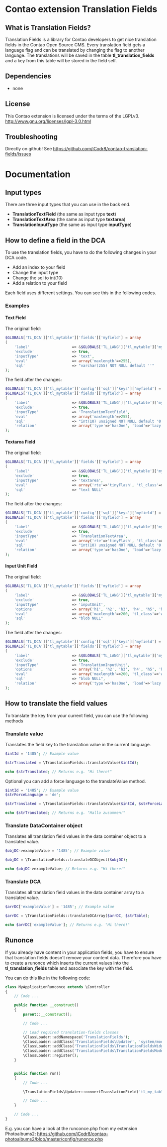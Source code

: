 Contao extension Translation Fields
===================================

What is Translation Fields?
---------------------------

Translation Fields is a library for Contao developers to get nice translation fields in the Contao Open Source CMS.
Every translation field gets a language flag and can be translated by changing the flag to another language. The translations will be saved in the table __tl_translation_fields__ and a key from this table will be stored in the field self.

Dependencies
------------

- none

License
-------

This Contao extension is licensed under the terms of the LGPLv3.
http://www.gnu.org/licenses/lgpl-3.0.html

Troubleshooting
---------------

Directly on github! See https://github.com/iCodr8/contao-translation-fields/issues

Documentation
=============

Input types
-----------

There are three input types that you can use in the back end.
- __TranslationTextField__ (the same as input type __text__)
- __TranslationTextArea__ (the same as input type __textarea__)
- __TranslationInputType__ (the same as input type __inputType__)

How to define a field in the DCA
--------------------------------

To use the translation fields, you have to do the following changes in your DCA code.
- Add an index to your field
- Change the input type
- Change the sql to int(10)
- Add a relation to your field

Each field uses different settings. You can see this in the following codes.

### Examples ###
#### Text Field ####
The original field:

```php
$GLOBALS['TL_DCA']['tl_mytable']['fields']['myfield'] = array
(
    'label'                   => &$GLOBALS['TL_LANG']['tl_mytable']['myfield'],
    'exclude'                 => true,
    'inputType'               => 'text',
    'eval'                    => array('maxlength'=>255),
    'sql'                     => "varchar(255) NOT NULL default ''"
);
````

The field after the changes:

```php
$GLOBALS['TL_DCA']['tl_mytable']['config']['sql']['keys']['myfield'] = 'index';
$GLOBALS['TL_DCA']['tl_mytable']['fields']['myfield'] = array
(
    'label'                   => &$GLOBALS['TL_LANG']['tl_mytable']['myfield'],
    'exclude'                 => true,
    'inputType'               => 'TranslationTextField',
    'eval'                    => array('maxlength'=>255),
    'sql'                     => "int(10) unsigned NOT NULL default '0'",
    'relation'                => array('type'=>'hasOne', 'load'=>'lazy')
);
```

#### Textarea Field ####
The original field:

```php
$GLOBALS['TL_DCA']['tl_mytable']['fields']['myfield'] = array
(
    'label'                   => &$GLOBALS['TL_LANG']['tl_mytable']['myfield'],
    'exclude'                 => true,
    'inputType'               => 'textarea',
    'eval'                    => array('rte'=>'tinyFlash', 'tl_class'=>'long'),
    'sql'                     => "text NULL"
);
```

The field after the changes:

```php
$GLOBALS['TL_DCA']['tl_mytable']['config']['sql']['keys']['myfield'] = 'index';
$GLOBALS['TL_DCA']['tl_mytable']['fields']['myfield'] = array
(
    'label'                   => &$GLOBALS['TL_LANG']['tl_mytable']['myfield'],
    'exclude'                 => true,
    'inputType'               => 'TranslationTextArea',
    'eval'                    => array('rte'=>'tinyFlash', 'tl_class'=>'long'),
    'sql'                     => "int(10) unsigned NOT NULL default '0'",
    'relation'                => array('type'=>'hasOne', 'load'=>'lazy')
);
```

#### Input Unit Field ####
The original field:

```php
$GLOBALS['TL_DCA']['tl_mytable']['fields']['myfield'] = array
(
    'label'                   => &$GLOBALS['TL_LANG']['tl_mytable']['myfield'],
    'exclude'                 => true,
    'inputType'               => 'inputUnit',
    'options'                 => array('h1', 'h2', 'h3', 'h4', 'h5', 'h6'),
    'eval'                    => array('maxlength'=>200, 'tl_class'=>'w50'),
    'sql'                     => "blob NULL"
);
```

The field after the changes:

```php
$GLOBALS['TL_DCA']['tl_mytable']['config']['sql']['keys']['myfield'] = 'index';
$GLOBALS['TL_DCA']['tl_mytable']['fields']['myfield'] = array
(
    'label'                   => &$GLOBALS['TL_LANG']['tl_mytable']['myfield'],
    'exclude'                 => true,
    'inputType'               => 'TranslationInputUnit',
    'options'                 => array('h1', 'h2', 'h3', 'h4', 'h5', 'h6'),
    'eval'                    => array('maxlength'=>200, 'tl_class'=>'w50'),
    'sql'                     => "blob NULL",
    'relation'                => array('type'=>'hasOne', 'load'=>'lazy')
);
```

How to translate the field values
---------------------------------

To translate the key from your current field, you can use the following methods

### Translate value ###
Translates the field key to the translation value in the current language.

```php
$intId = '1485'; // Example value

$strTranslated = \TranslationFields::translateValue($intId);

echo $strTranslated; // Returns e.g. "Hi there!"
```

Optional you can add a force language to the translateValue method.

```php
$intId = '1485'; // Example value
$strForceLanguage = 'de';

$strTranslated = \TranslationFields::translateValue($intId, $strForceLanguage);

echo $strTranslated; // Returns e.g. "Hallo zusammen!"
```

### Translate DataContainer object ###
Translates all translation field values in the data container object to a translated value.

```php
$objDC->exampleValue = '1485'; // Example value

$objDC = \TranslationFields::translateDCObject($objDC);

echo $objDC->exampleValue; // Returns e.g. "Hi there!"
```

### Translate DCA ###
Translates all translation field values in the data container array to a translated value.

```php
$arrDC['exampleValue'] = '1485'; // Example value

$arrDC = \TranslationFields::translateDCArray($arrDC, $strTable);

echo $arrDC['exampleValue']; // Returns e.g. "Hi there!"
```

Runonce
-------

If you already have content in your application fields, you have to ensure that translation fields doesn't remove your content data. Therefore you have to create a runonce which inserts the current values into the __tl_translation_fields__ table and associate the key with the field.

You can do this like in the following code:

```php
class MyApplicationRunconce extends \Controller
{
    // Code ...

    public function __construct()
    {
        parent::__construct();

        // Code ...

        // Load required translation-fields classes
        \ClassLoader::addNamespace('TranslationFields');
        \ClassLoader::addClass('TranslationFields\Updater', 'system/modules/translation-fields/classes/Updater.php');
        \ClassLoader::addClass('TranslationFields\TranslationFieldsWidgetHelper', 'system/modules/translation-fields/classes/TranslationFieldsWidgetHelper.php');
        \ClassLoader::addClass('TranslationFields\TranslationFieldsModel', 'system/modules/translation-fields/models/TranslationFieldsModel.php');
        \ClassLoader::register();
    }


    public function run()
    {
        // Code ...

        \TranslationFields\Updater::convertTranslationField('tl_my_table_name', 'my_field_name');

        // Code ...
    }

    // Code ...
}
```

E.g. you can have a look at the runconce.php from my extension Photoalbums2:
https://github.com/iCodr8/contao-photoalbums2/blob/master/config/runonce.php
